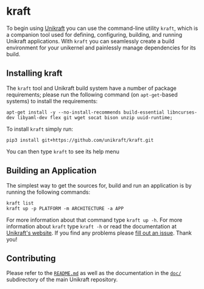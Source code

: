 # kraft

To begin using [Unikraft](https://unikraft.org) you can use the
command-line utility `kraft`, which is a companion tool used for
defining, configuring, building, and running Unikraft applications.
With `kraft` you can seamlessly create a build environment for your
unikernel and painlessly manage dependencies for its build.

## Installing kraft

The `kraft` tool and Unikraft build system have a number of package requirements; please run the following command (on `apt-get`-based systems) to install the requirements:

    apt-get install -y --no-install-recommends build-essential libncurses-dev libyaml-dev flex git wget socat bison unzip uuid-runtime; 

To install `kraft` simply run:

    pip3 install git+https://github.com/unikraft/kraft.git
	
You can then type `kraft` to see its help menu

## Building an Application

The simplest way to get the sources for, build and run an application
is by running the following commands:

    kraft list
    kraft up -p PLATFORM -m ARCHITECTURE -a APP

For more information about that command type `kraft up -h`. For more information about `kraft` type ```kraft -h``` or read the documentation at [Unikraft's website](https://docs.unikraft.org). If you find any problems please [fill out an issue](https://github.com/unikraft/tools/issues/new/choose). Thank you!

## Contributing

Please refer to the [`README.md`](https://github.com/unikraft/unikraft/blob/master/README.md)
as well as the documentation in the [`doc/`](https://github.com/unikraft/unikraft/tree/master/doc)
subdirectory of the main Unikraft repository.
